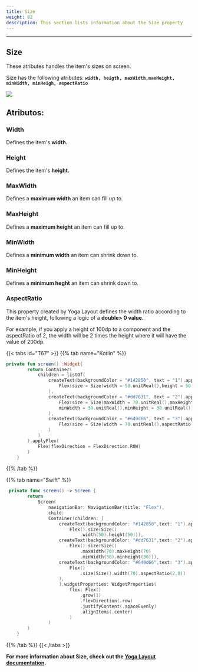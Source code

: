 ```yaml
---
title: Size
weight: 82
description: This section lists information about the Size property
---
```


---

## Size

These atributes handles the item's sizes on screen.

Size has the following atributes: **`width, heigth, maxWidth,maxHeight, minWidth, minHeigh, aspectRatio`**

![](https://lh3.googleusercontent.com/3aoRDnlMNqdnoYlmx60A--Y_Q6I3tGqCZt6CiQDJP53xu4TpwIL4skCdT_tjTTspNjuftf5ikAyKiLxlm4Tcll1kIQ_LhMd9y-PfBKcd69zgPp2MyMPJBHP5sUyQDXmPFTZcGqHM)

## **Atributos:**

### **Width**

Defines the item's **width.**

### **Height**

Defines the item's **height.**

### **MaxWidth**

Defines a **maximum width** an item can fill up to.

### **MaxHeight**

Defines a **maximum height** an item can fill up to.

### **MinWidth**

Defines a **minimum width** an item can shrink down to.

### **MinHeight**

Defines a **minimum heght** an item can shrink down to.

### **AspectRatio**

This property created by Yoga Layout defines the width ratio according to the item's height, following a logic of a **double&gt; 0 value.**

For example, if you apply a height of 100dp to a component and the aspectRatio of 2, the width will be 2 times the height where it will have the value of 200dp.

{{< tabs id="T67" >}}
{{% tab name="Kotlin" %}}

```kotlin
private fun screen() :Widget{
        return Container(
            children = listOf(
                createText(backgroundColor = "#142850", text = "1").applyFlex(
                    Flex(size = Size(width = 50.unitReal(),height = 50.unitReal()))
                ),
                createText(backgroundColor = "#dd7631", text = "2").applyFlex(
                    Flex(size = Size(maxWidth = 70.unitReal(),maxHeight = 70.unitReal(),
                    minWidth = 30.unitReal(),minHeight = 30.unitReal()))
                ),
                createText(backgroundColor = "#649d66", text = "3").applyFlex(
                    Flex(size = Size(width = 70.unitReal(),aspectRatio = 2.0))
                )
            )
        ).applyFlex(
            Flex(flexDirection = FlexDirection.ROW)
        )
    }
```

{{% /tab %}}

{{% tab name="Swift" %}}

```swift
 private func screen() -> Screen {
        return
            Screen(
                navigationBar: NavigationBar(title: "Flex"),
                child:
                Container(children: [
                    createText(backgroundColor: "#142850",text: "1").applyFlex(
                        Flex().size(Size()
                            .width(50).height(50))),
                    createText(backgroundColor: "#dd7631",text: "2").applyFlex(
                        Flex().size(Size()
                            .maxWidth(70).maxHeight(70)
                            .minWidth(30).minHeight(30))),
                    createText(backgroundColor: "#649d66",text: "3").applyFlex(
                        Flex()
                            .size(Size().width(70).aspectRatio(2.0))
                    ),
                    ],widgetProperties: WidgetProperties(
                        flex: Flex()
                            .grow(1)
                            .flexDirection(.row)
                            .justifyContent(.spaceEvenly)
                            .alignItems(.center)
                        )
                )
        )
    }
```

{{% /tab %}}
{{< /tabs >}}

**For more information about Size, check out the [**Yoga Layout documentation**](https://yogalayout.com/flex/).**
